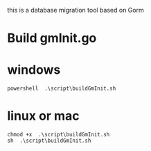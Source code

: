 this is a database migration tool based on Gorm
# Build gmInit.go
# windows
```shell 
powershell  .\script\buildGmInit.sh
```
# linux or mac
```shell
chmod +x  .\script\buildGmInit.sh
sh  .\script\buildGmInit.sh
```